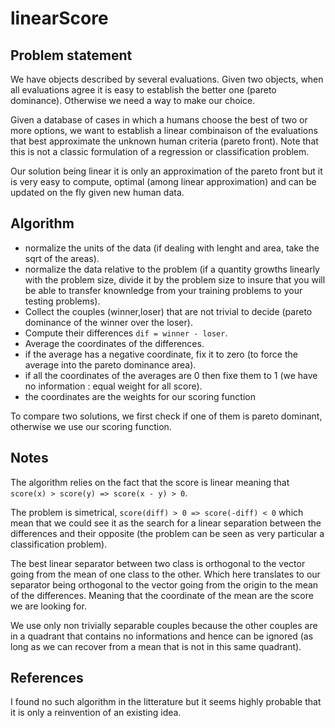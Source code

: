 # linearScore

## Problem statement

We have objects described by several evaluations.
Given two objects, when all evaluations agree it is easy to establish the better one (pareto dominance).
Otherwise we need a way to make our choice.  

Given a database of cases in which a humans choose the best of two or more options, we want to establish a linear combinaison of the evaluations that best approximate the unknown human criteria (pareto front).
Note that this is not a classic formulation of a regression or classification problem.  

Our solution being linear it is only an approximation of the pareto front but it is very easy to compute, optimal (among linear approximation) and can be updated on the fly given new human data.

## Algorithm

- normalize the units of the data (if dealing with lenght and area, take the sqrt of the areas).
- normalize the data relative to the problem (if a quantity growths linearly with the problem size, divide it by the problem size to insure that you will be able to transfer knownledge from your training problems to your testing problems).
- Collect the couples (winner,loser) that are not trivial to decide (pareto dominance of the winner over the loser).
- Compute their differences `dif = winner - loser`.
- Average the coordinates of the differences.
- if the average has a negative coordinate, fix it to zero (to force the average into the pareto dominance area).
- if all the coordinates of the averages are 0 then fixe them to 1 (we have no information : equal weight for all score).
- the coordinates are the weights for our scoring function

To compare two solutions, we first check if one of them is pareto dominant, otherwise we use our scoring function.

## Notes

The algorithm relies on the fact that the score is linear meaning that `score(x) > score(y) => score(x - y) > 0`.  

The problem is simetrical, `score(diff) > 0 => score(-diff) < 0` which mean that we could see it as the search for a linear separation between the differences and their opposite (the problem can be seen as very particular a classification problem).  

The best linear separator between two class is orthogonal to the vector going from the mean of one class to the other.
Which here translates to our separator being orthogonal to the vector going from the origin to the mean of the differences.
Meaning that the coordinate of the mean are the score we are looking for.  

We use only non trivially separable couples because the other couples are in a quadrant that contains no informations and hence can be ignored (as long as we can recover from a mean that is not in this same quadrant).

## References

I found no such algorithm in the litterature but it seems highly probable that it is only a reinvention of an existing idea.